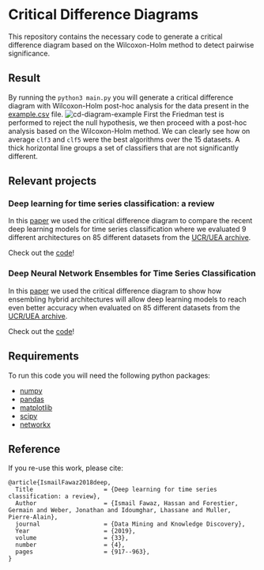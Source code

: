 # Critical Difference Diagrams 
This repository contains the necessary code to generate a critical difference diagram based on the Wilcoxon-Holm method to detect pairwise significance. 

## Result 
By running the ```python3 main.py``` you will generate a critical difference diagram with Wilcoxon-Holm post-hoc analysis for the data present in the [example.csv](https://github.com/hfawaz/cd-diagram/blob/master/example.csv) file.
![cd-diagram-example](https://github.com/hfawaz/cd-diagram/blob/master/cd-diagram.png)
First the Friedman test is performed to reject the null hypothesis, we then proceed with a post-hoc analysis based on the Wilcoxon-Holm method. 
We can clearly see how on average ```clf3``` and ```clf5``` were the best algorithms over the 15 datasets. 
A thick horizontal line groups a set of classifiers that are not significantly different. 

## Relevant projects
### Deep learning for time series classification: a review 
In this [paper](https://arxiv.org/abs/1809.04356v3) we used the critical difference diagram to compare the recent deep learning models for time series classification where we evaluated 9 different architectures on 85 different datasets from the [UCR/UEA archive](https://www.cs.ucr.edu/~eamonn/time_series_data/). 

Check out the [code](https://github.com/hfawaz/dl-4-tsc)!

### Deep Neural Network Ensembles for Time Series Classification
In this [paper](https://arxiv.org/abs/1903.06602) we used the critical difference diagram to show how ensembling hybrid architectures will allow deep learning models to reach even better accuracy when evaluated on 85 different datasets from the [UCR/UEA archive](https://www.cs.ucr.edu/~eamonn/time_series_data/).

Check out the [code](https://github.com/hfawaz/ijcnn19ensemble)!

## Requirements
To run this code you will need the following python packages: 
* [numpy](https://www.numpy.org/)
* [pandas](https://pandas.pydata.org/)
* [matplotlib](https://matplotlib.org/)
* [scipy](https://www.scipy.org/)
* [networkx](https://networkx.github.io/)

## Reference 

If you re-use this work, please cite:

```
@article{IsmailFawaz2018deep,
  Title                    = {Deep learning for time series classification: a review},
  Author                   = {Ismail Fawaz, Hassan and Forestier, Germain and Weber, Jonathan and Idoumghar, Lhassane and Muller, Pierre-Alain},
  journal                  = {Data Mining and Knowledge Discovery},
  Year                     = {2019},
  volume                   = {33},
  number                   = {4},
  pages                    = {917--963},
}
```
